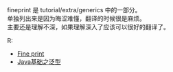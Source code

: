 fineprint 是 tutorial/extra/generics 中的一部分。  
单独列出来是因为晦涩难懂，翻译的时候很是麻烦。   
主要还是理解不深，如果理解深入了应该可以很好的翻译了。  

R:
* [Fine print](https://en.wikipedia.org/wiki/Fine_print)
* [Java基础之泛型](https://www.kancloud.cn/digest/javaxviii/126768)